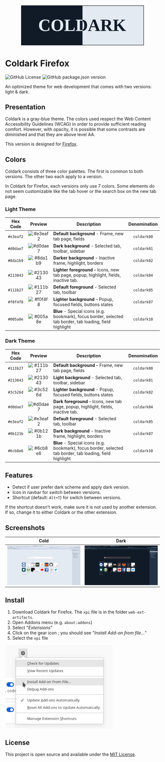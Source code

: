 <p align="center">
    <img src="assets/img/coldark-banner.png" alt="Coldark Banner" width="400" />
</p>

# Coldark Firefox

![GitHub License](https://img.shields.io/github/license/ArmandPhilippot/coldark-firefox?colorA=213043&color=d0dae7&logo=Github&logoColor=e3eaf2&style=for-the-badge) ![GitHub package.json version](https://img.shields.io/github/package-json/v/ArmandPhilippot/coldark-firefox?colorA=213043&color=d0dae7&logo=Github&logoColor=e3eaf2&style=for-the-badge)

An optimized theme for web development that comes with two versions: light & dark.

## Presentation

Coldark is a gray-blue theme. The colors used respect the Web Content Accessibility Guidelines (WCAG) in order to provide sufficient reading comfort. However, with opacity, it is possible that some contrasts are diminished and that they are above level AA.

This version is designed for [Firefox](https://www.mozilla.org/fr/firefox/).

## Colors

Coldark consists of three color palettes. The first is common to both versions. The other two each apply to a version.

In Coldark for Firefox, each versions only use 7 colors. Some elements do not seem customizable like the tab hover or the search box on the new tab page.

### Light Theme

| Hex Code | Preview | Description | Denomination |
| :-: | :-: | --- | :-: |
| `#e3eaf2` | ![#e3eaf2][#e3eaf2] | **Default background** - Frame, new tab page, fields | `coldark00` |
| `#d0dae7` | ![#d0dae7][#d0dae7] | **Dark background** - Selected tab, toolbar, sidebar | `coldark01` |
| `#8da1b9` | ![#8da1b9][#8da1b9] | **Darker background** - Inactive frame, highlight, borders | `coldark02` |
| `#213043` | ![#213043][#213043] | **Lighter foreground** – Icons, new tab page, popup, highlight, fields, inactive tab. | `coldark04` |
| `#111b27` | ![#111b27][#111b27] | **Default foreground** - Selected tab, toolbar | `coldark05` |
| `#f0f4f8` | ![#f0f4f8][#f0f4f8] | **Lighter background** – Popup, focused fields, buttons states | `coldark07` |
| `#005a8e` | ![#005a8e][#005a8e] | **Blue** - Special icons (e.g. bookmark), focus border, selected tab border, tab loading, field highlight | `coldark10` |

### Dark Theme

| Hex Code | Preview | Description | Denomination |
| :-: | :-: | --- | :-: |
| `#111b27` | ![#111b27][#111b27] | **Default background** – Frame, new tab page, fields | `coldark00` |
| `#213043` | ![#213043][#213043] | **Light background** - Selected tab, toolbar, sidebar | `coldark01` |
| `#3c526d` | ![#3c526d][#3c526d] | **Lighter background** - Popup, focused fields, buttons states | `coldark02` |
| `#d0dae7` | ![#d0dae7][#d0dae7] | **Dark foreground** – Icons, new tab page, popup, highlight, fields, inactive tab. | `coldark04` |
| `#e3eaf2` | ![#e3eaf2][#e3eaf2] | **Default foreground** - Selected tab, toolbar | `coldark05` |
| `#0b121b` | ![#0b121b][#0b121b] | **Dark background** - Inactive frame, highlight, borders | `coldark07` |
| `#6cb8e6` | ![#6cb8e6][#6cb8e6] | **Blue** - Special icons (e.g. bookmark), focus border, selected tab border, tab loading, field highlight | `coldark10` |

## Features

- Detect if user prefer dark scheme and apply dark version.
- Icon in navbar for switch between versions.
- Shortcut (default: `Alt+T`) for switch between versions.

If the shortcut doesn't work, make sure it is not used by another extension. If so, change it to either Coldark or the other extension.

## Screenshots

| Cold | Dark |
| :-: | :-: |
| ![Coldark Cold](./assets/img/coldark-cold-firefox.jpg) | ![Coldark Dark](./assets/img/coldark-dark-firefox.jpg) |

## Install

1. Download Coldark for Firefox. The `xpi` file is in the folder `web-ext-artifacts`.
2. Open Addons menu (e.g. `about:addons`)
3. Select "_Extensions_"
4. Click on the gear icon ; you should see "_Install Add-on from file..._"
5. Select the `xpi` file

![Install Coldark Firefox](./assets/img/install-coldark-firefox.jpg)

## License

This project is open source and available under the [MIT License](https://github.com/ArmandPhilippot/coldark-firefox/blob/master/LICENSE).

<!-- REFERENCES -->

<!-- UI Colors -->

[#f0f4f8]: https://placehold.it/20/f0f4f8/000000?text=+
[#e3eaf2]: https://placehold.it/20/e3eaf2/000000?text=+
[#d0dae7]: https://placehold.it/20/d0dae7/000000?text=+
[#8da1b9]: https://placehold.it/20/8da1b9/000000?text=+
[#3c526d]: https://placehold.it/20/3c526d/000000?text=+
[#213043]: https://placehold.it/20/213043/000000?text=+
[#111b27]: https://placehold.it/20/111b27/000000?text=+
[#0b121b]: https://placehold.it/20/0b121b/000000?text=+

<!-- Syntax - Light Theme Colors -->

[#c70100]: https://placehold.it/20/c70100/000000?text=+
[#116b00]: https://placehold.it/20/116b00/000000?text=+
[#755f00]: https://placehold.it/20/755f00/000000?text=+
[#005a8e]: https://placehold.it/20/005a8e/000000?text=+
[#af00af]: https://placehold.it/20/af00af/000000?text=+
[#006d6d]: https://placehold.it/20/006d6d/000000?text=+
[#7c00aa]: https://placehold.it/20/7c00aa/000000?text=+
[#a04900]: https://placehold.it/20/a04900/000000?text=+

<!-- Syntax - Dark Theme Colors -->

[#f57a73]: https://placehold.it/20/f57a73/000000?text=+
[#91d076]: https://placehold.it/20/91d076/000000?text=+
[#e6d37a]: https://placehold.it/20/e6d37a/000000?text=+
[#6cb8e6]: https://placehold.it/20/6cb8e6/000000?text=+
[#f4adf4]: https://placehold.it/20/f4adf4/000000?text=+
[#66cccc]: https://placehold.it/20/66cccc/000000?text=+
[#c699e3]: https://placehold.it/20/c699e3/000000?text=+
[#e9ae7e]: https://placehold.it/20/e9ae7e/000000?text=+
